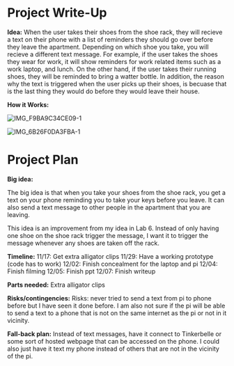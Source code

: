 # Project Write-Up

**Idea:** 
When the user takes their shoes from the shoe rack, they will recieve a text on their phone with a list of reminders they should go over before they leave the apartment. Depending on which shoe you take, you will recieve a different text message. For example, if the user takes the shoes they wear for work, it will show reminders for work related items such as a work laptop, and lunch. On the other hand, if the user takes their running shoes, they will be reminded to bring a watter bottle. In addition, the reason why the text is triggered when the user picks up their shoes, is becuase that is the last thing they would do before they would leave their house. 

**How it Works:**


![IMG_F9BA9C34CE09-1](https://user-images.githubusercontent.com/61363525/205417646-b4927013-5858-42e4-bcc1-654fcab4b4cf.jpg)


![IMG_6B26F0DA3FBA-1](https://user-images.githubusercontent.com/61363525/205417647-70dbf610-831b-4997-9229-cbb63eaae537.jpg)



# Project Plan 

**Big idea:** 

The big idea is that when you take your shoes from the shoe rack, you get a text on your phone reminding you to take your keys before you leave. It can also send a text message to other people in the apartment that you are leaving.

This idea is an improvement from my idea in Lab 6. Instead of only having one shoe on the shoe rack trigger the message, I want it to trigger the message whenever any shoes are taken off the rack. 

**Timeline:**
11/17: Get extra alligator clips 
11/29: Have a working prototype (code has to work)
12/02: Finish concealment for the laptop and pi 
12/04: Finish filming
12/05: Finish ppt
12/07: Finish writeup

**Parts needed:**
Extra alligator clips


**Risks/contingencies:** 
Risks: never tried to send a text from pi to phone before but I have seen it done before. I am also not sure if the pi will be able to send a text to a phone that is not on the same internet as the pi or not in it vicinity.


**Fall-back plan:** 
Instead of text messages, have it connect to Tinkerbelle or some sort of hosted webpage that can be accessed on the phone. I could also just have it text my phone instead of others that are not in the vicinity of the pi.




